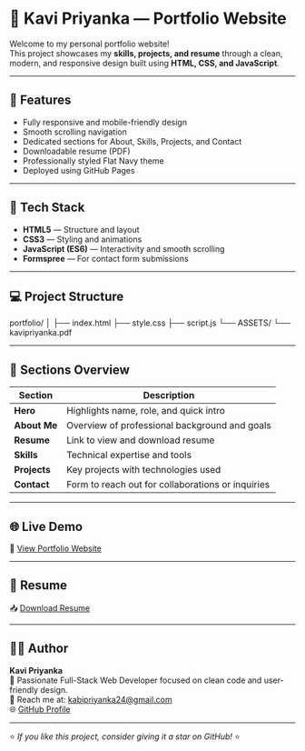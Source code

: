 # 💼 Kavi Priyanka — Portfolio Website

Welcome to my personal portfolio website!  
This project showcases my **skills, projects, and resume** through a clean, modern, and responsive design built using **HTML, CSS, and JavaScript**.

---

## 🚀 Features

- Fully responsive and mobile-friendly design  
- Smooth scrolling navigation  
- Dedicated sections for About, Skills, Projects, and Contact  
- Downloadable resume (PDF)  
- Professionally styled Flat Navy theme  
- Deployed using GitHub Pages

---

## 🧠 Tech Stack

- **HTML5** — Structure and layout  
- **CSS3** — Styling and animations  
- **JavaScript (ES6)** — Interactivity and smooth scrolling  
- **Formspree** — For contact form submissions

---

## 💻 Project Structure

portfolio/
│
├── index.html
├── style.css
├── script.js
└── ASSETS/
└── kavipriyanka.pdf

---

## 📂 Sections Overview

| Section | Description |
|----------|--------------|
| **Hero** | Highlights name, role, and quick intro |
| **About Me** | Overview of professional background and goals |
| **Resume** | Link to view and download resume |
| **Skills** | Technical expertise and tools |
| **Projects** | Key projects with technologies used |
| **Contact** | Form to reach out for collaborations or inquiries |

---

## 🌐 Live Demo

🔗 [View Portfolio Website](kavipriyanka24.github.io/PORTFOILO/)

---

## 📄 Resume

📥 [Download Resume](./ASSETS/kavipriyanka.pdf)

---

## 🧑‍💻 Author

**Kavi Priyanka**  
💼 Passionate Full-Stack Web Developer focused on clean code and user-friendly design.  
📧 Reach me at: [kabipriyanka24@gmail.com](mailto:kavipriyanka24@gmail.com)  
🌐 [GitHub Profile](https://github.com/kavipriyanka24)

---

⭐ *If you like this project, consider giving it a star on GitHub!* ⭐
